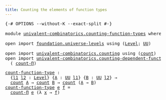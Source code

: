 ```yaml
---
title: Counting the elements of function types
---
```


<pre class="Agda"><a id="65" class="Symbol">{-#</a> <a id="69" class="Keyword">OPTIONS</a> <a id="77" class="Pragma">--without-K</a> <a id="89" class="Pragma">--exact-split</a> <a id="103" class="Symbol">#-}</a>

<a id="108" class="Keyword">module</a> <a id="115" href="univalent-combinatorics.counting-function-types.html" class="Module">univalent-combinatorics.counting-function-types</a> <a id="163" class="Keyword">where</a>

<a id="170" class="Keyword">open</a> <a id="175" class="Keyword">import</a> <a id="182" href="foundation.universe-levels.html" class="Module">foundation.universe-levels</a> <a id="209" class="Keyword">using</a> <a id="215" class="Symbol">(</a><a id="216" href="Agda.Primitive.html#597" class="Postulate">Level</a><a id="221" class="Symbol">;</a> <a id="223" href="foundation-core.universe-levels.html#222" class="Primitive">UU</a><a id="225" class="Symbol">)</a>

<a id="228" class="Keyword">open</a> <a id="233" class="Keyword">import</a> <a id="240" href="univalent-combinatorics.counting.html" class="Module">univalent-combinatorics.counting</a> <a id="273" class="Keyword">using</a> <a id="279" class="Symbol">(</a><a id="280" href="univalent-combinatorics.counting.html#1759" class="Function">count</a><a id="285" class="Symbol">)</a>
<a id="287" class="Keyword">open</a> <a id="292" class="Keyword">import</a> <a id="299" href="univalent-combinatorics.counting-dependent-function-types.html" class="Module">univalent-combinatorics.counting-dependent-function-types</a> <a id="357" class="Keyword">using</a>
  <a id="365" class="Symbol">(</a> <a id="367" href="univalent-combinatorics.counting-dependent-function-types.html#1771" class="Function">count-Π</a><a id="374" class="Symbol">)</a>
</pre>
<pre class="Agda"><a id="count-function-type"></a><a id="389" href="univalent-combinatorics.counting-function-types.html#389" class="Function">count-function-type</a> <a id="409" class="Symbol">:</a>
  <a id="413" class="Symbol">{</a><a id="414" href="univalent-combinatorics.counting-function-types.html#414" class="Bound">l1</a> <a id="417" href="univalent-combinatorics.counting-function-types.html#417" class="Bound">l2</a> <a id="420" class="Symbol">:</a> <a id="422" href="Agda.Primitive.html#597" class="Postulate">Level</a><a id="427" class="Symbol">}</a> <a id="429" class="Symbol">{</a><a id="430" href="univalent-combinatorics.counting-function-types.html#430" class="Bound">A</a> <a id="432" class="Symbol">:</a> <a id="434" href="foundation-core.universe-levels.html#222" class="Primitive">UU</a> <a id="437" href="univalent-combinatorics.counting-function-types.html#414" class="Bound">l1</a><a id="439" class="Symbol">}</a> <a id="441" class="Symbol">{</a><a id="442" href="univalent-combinatorics.counting-function-types.html#442" class="Bound">B</a> <a id="444" class="Symbol">:</a> <a id="446" href="foundation-core.universe-levels.html#222" class="Primitive">UU</a> <a id="449" href="univalent-combinatorics.counting-function-types.html#417" class="Bound">l2</a><a id="451" class="Symbol">}</a> <a id="453" class="Symbol">→</a>
  <a id="457" href="univalent-combinatorics.counting.html#1759" class="Function">count</a> <a id="463" href="univalent-combinatorics.counting-function-types.html#430" class="Bound">A</a> <a id="465" class="Symbol">→</a> <a id="467" href="univalent-combinatorics.counting.html#1759" class="Function">count</a> <a id="473" href="univalent-combinatorics.counting-function-types.html#442" class="Bound">B</a> <a id="475" class="Symbol">→</a> <a id="477" href="univalent-combinatorics.counting.html#1759" class="Function">count</a> <a id="483" class="Symbol">(</a><a id="484" href="univalent-combinatorics.counting-function-types.html#430" class="Bound">A</a> <a id="486" class="Symbol">→</a> <a id="488" href="univalent-combinatorics.counting-function-types.html#442" class="Bound">B</a><a id="489" class="Symbol">)</a>
<a id="491" href="univalent-combinatorics.counting-function-types.html#389" class="Function">count-function-type</a> <a id="511" href="univalent-combinatorics.counting-function-types.html#511" class="Bound">e</a> <a id="513" href="univalent-combinatorics.counting-function-types.html#513" class="Bound">f</a> <a id="515" class="Symbol">=</a>
  <a id="519" href="univalent-combinatorics.counting-dependent-function-types.html#1771" class="Function">count-Π</a> <a id="527" href="univalent-combinatorics.counting-function-types.html#511" class="Bound">e</a> <a id="529" class="Symbol">(λ</a> <a id="532" href="univalent-combinatorics.counting-function-types.html#532" class="Bound">x</a> <a id="534" class="Symbol">→</a> <a id="536" href="univalent-combinatorics.counting-function-types.html#513" class="Bound">f</a><a id="537" class="Symbol">)</a>
</pre>